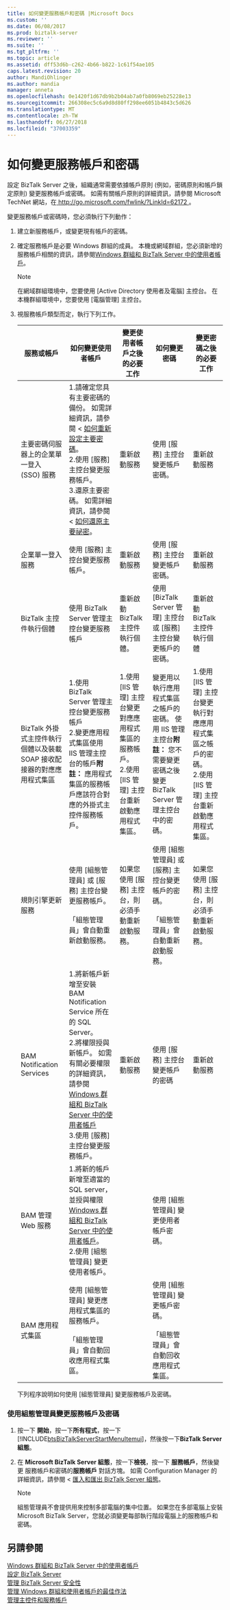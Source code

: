 ```yaml
---
title: 如何變更服務帳戶和密碼 |Microsoft Docs
ms.custom: ''
ms.date: 06/08/2017
ms.prod: biztalk-server
ms.reviewer: ''
ms.suite: ''
ms.tgt_pltfrm: ''
ms.topic: article
ms.assetid: dff53d6b-c262-4b66-b822-1c61f54ae105
caps.latest.revision: 20
author: MandiOhlinger
ms.author: mandia
manager: anneta
ms.openlocfilehash: 0e1420f1d67db9b2b04ab7a0fb8069eb25228e13
ms.sourcegitcommit: 266308ec5c6a9d8d80ff298ee6051b4843c5d626
ms.translationtype: MT
ms.contentlocale: zh-TW
ms.lasthandoff: 06/27/2018
ms.locfileid: "37003359"
---
```

# <a name="how-to-change-service-accounts-and-passwords"></a>如何變更服務帳戶和密碼
設定 BizTalk Server 之後，組織通常需要依據帳戶原則 (例如，密碼原則和帳戶鎖定原則) 變更服務帳戶或密碼。 如需有關帳戶原則的詳細資訊，請參閱 Microsoft TechNet 網站，在[ http://go.microsoft.com/fwlink/?LinkId=62172 ](http://go.microsoft.com/fwlink/?LinkId=62172)。  
  
 變更服務帳戶或密碼時，您必須執行下列動作：  
  
1. 建立新服務帳戶，或變更現有帳戶的密碼。  
  
2. 確定服務帳戶是必要 Windows 群組的成員。 本機或網域群組，您必須新增的服務帳戶相關的資訊，請參閱[Windows 群組和 BizTalk Server 中的使用者帳戶](../core/windows-groups-and-user-accounts-in-biztalk-server.md)。  
  
   > [!NOTE]
   >  在網域群組環境中，您要使用 [Active Directory 使用者及電腦] 主控台。 在本機群組環境中，您要使用 [電腦管理] 主控台。  
  
3. 視服務帳戶類型而定，執行下列工作。  
  
   |服務或帳戶|如何變更使用者帳戶|變更使用者帳戶之後的必要工作|如何變更密碼|變更密碼之後的必要工作|  
   |------------------------|---------------------------------|-------------------------------------------------|-----------------------------|---------------------------------------------|  
   |主要密碼伺服器上的企業單一登入 (SSO) 服務|1.請確定您具有主要密碼的備份。 如需詳細資訊，請參閱 <<c0> [ 如何重新設定主要密碼](../core/how-to-back-up-the-master-secret.md)。<br />2.使用 [服務] 主控台變更服務帳戶。<br />3.還原主要密碼。 如需詳細資訊，請參閱 <<c0> [ 如何還原主要祕密](../core/how-to-restore-the-master-secret.md)。|重新啟動服務|使用 [服務] 主控台變更帳戶密碼。|重新啟動服務|  
   |企業單一登入服務|使用 [服務] 主控台變更服務帳戶。|重新啟動服務|使用 [服務] 主控台變更帳戶密碼。|重新啟動服務|  
   |BizTalk 主控件執行個體|使用 BizTalk Server 管理主控台變更服務帳戶|重新啟動 BizTalk 主控件執行個體。|使用 [BizTalk Server 管理] 主控台或 [服務] 主控台變更帳戶的密碼。|重新啟動 BizTalk 主控件執行個體|  
   |BizTalk 外掛式主控件執行個體以及裝載 SOAP 接收配接器的對應應用程式集區|1.使用 BizTalk Server 管理主控台變更服務帳戶<br />2.變更應用程式集區使用 IIS 管理主控台的帳戶**附註：** 應用程式集區的服務帳戶應該符合對應的外掛式主控件服務帳戶。|1.使用 [IIS 管理] 主控台變更對應應用程式集區的服務帳戶。<br />2.使用 [IIS 管理] 主控台重新啟動應用程式集區。|變更用以執行應用程式集區之帳戶的密碼。 使用 IIS 管理主控台**附註：** 您不需要變更密碼之後變更 BizTalk Server 管理主控台中的密碼。|1.使用 [IIS 管理] 主控台變更執行對應應用程式集區之帳戶的密碼。<br />2.使用 [IIS 管理] 主控台重新啟動應用程式集區。|  
   |規則引擎更新服務|使用 [組態管理員] 或 [服務] 主控台變更服務帳戶。<br /><br /> 「組態管理員」會自動重新啟動服務。|如果您使用 [服務] 主控台，則必須手動重新啟動服務。|使用 [組態管理員] 或 [服務] 主控台變更帳戶的密碼。<br /><br /> 「組態管理員」會自動重新啟動服務。|如果您使用 [服務] 主控台，則必須手動重新啟動服務。|  
   |BAM Notification Services|1.將新帳戶新增至安裝 BAM Notification Service 所在的 SQL Server。<br />2.將權限授與新帳戶。 如需有關必要權限的詳細資訊，請參閱[Windows 群組和 BizTalk Server 中的使用者帳戶](../core/windows-groups-and-user-accounts-in-biztalk-server.md)<br />3.使用 [服務] 主控台變更服務帳戶。|重新啟動服務|使用 [服務] 主控台變更帳戶的密碼|重新啟動服務|  
   |BAM 管理 Web 服務|1.將新的帳戶新增至適當的 SQL server，並授與權限[Windows 群組和 BizTalk Server 中的使用者帳戶](../core/windows-groups-and-user-accounts-in-biztalk-server.md)。<br />2.使用 [組態管理員] 變更使用者帳戶。||使用 [組態管理員] 變更使用者帳戶密碼。||  
   |BAM 應用程式集區|使用 [組態管理員] 變更應用程式集區的服務帳戶。<br /><br /> 「組態管理員」會自動回收應用程式集區。||使用 [組態管理員] 變更帳戶密碼。<br /><br /> 「組態管理員」會自動回收應用程式集區。||  
  
   下列程序說明如何使用 [組態管理員] 變更服務帳戶及密碼。  
  
### <a name="to-change-service-accounts-and-passwords-using-configuration-manager"></a>使用組態管理員變更服務帳戶及密碼  
  
1. 按一下 **開始**，按一下**所有程式**，按一下  [!INCLUDE[btsBizTalkServerStartMenuItemui](../includes/btsbiztalkserverstartmenuitemui-md.md)]，然後按一下**BizTalk Server 組態**。  
  
2. 在  **Microsoft BizTalk Server 組態**，按一下**檢視**，按一下 **服務帳戶**，然後變更 服務帳戶和密碼的**服務帳戶** 對話方塊。 如需 Configuration Manager 的詳細資訊，請參閱 <<c0> [ 匯入和匯出 BizTalk Server 組態](../install-and-config-guides/import-and-export-biztalk-server-configuration.md)。  
  
   > [!NOTE]
   >  組態管理員不會提供用來控制多部電腦的集中位置。 如果您在多部電腦上安裝 Microsoft BizTalk Server，您就必須變更每部執行階段電腦上的服務帳戶和密碼。  
  
## <a name="see-also"></a>另請參閱  
 [Windows 群組和 BizTalk Server 中的使用者帳戶](../core/windows-groups-and-user-accounts-in-biztalk-server.md)   
 [設定 BizTalk Server](../install-and-config-guides/configure-biztalk-server.md)   
 [管理 BizTalk Server 安全性](../core/managing-biztalk-server-security.md)   
 [管理 Windows 群組和使用者帳戶的最佳作法](../core/best-practices-for-managing-windows-groups-and-user-accounts.md)   
 [管理主控件和服務帳戶](../core/managing-hosts-and-service-accounts.md)